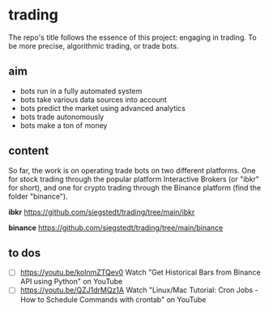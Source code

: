 # trading

The repo's title follows the essence of this project: engaging in trading. To be more precise, algorithmic trading, or trade bots.

## aim

- bots run in a fully automated system
- bots take various data sources into account
- bots predict the market using advanced analytics
- bots trade autonomously
- bots make a ton of money

## content

So far, the work is on operating trade bots on two different platforms. One for stock trading through the popular platform Interactive Brokers (or "ibkr" for short), and one for crypto trading through the Binance platform (find the folder "binance").

**ibkr**
https://github.com/siegstedt/trading/tree/main/ibkr

**binance**
https://github.com/siegstedt/trading/tree/main/binance

## to dos

- [ ] https://youtu.be/kolnmZTQev0 Watch "Get Historical Bars from Binance API using Python" on YouTube
- [ ] https://youtu.be/QZJ1drMQz1A Watch "Linux/Mac Tutorial: Cron Jobs - How to Schedule Commands with crontab" on YouTube